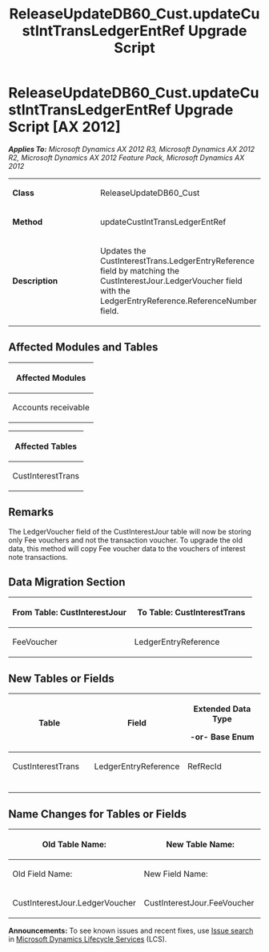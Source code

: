 ﻿---
title: ReleaseUpdateDB60_Cust.updateCustIntTransLedgerEntRef Upgrade Script
TOCTitle: ReleaseUpdateDB60_Cust.updateCustIntTransLedgerEntRef Upgrade Script
ms:assetid: ad62284b-9173-600f-5250-1a99dffe50e3
ms:mtpsurl: https://msdn.microsoft.com/en-us/library/JJ686517(v=AX.60)
ms:contentKeyID: 49710472
ms.date: 05/18/2015
mtps_version: v=AX.60
---

# ReleaseUpdateDB60\_Cust.updateCustIntTransLedgerEntRef Upgrade Script [AX 2012]


_**Applies To:** Microsoft Dynamics AX 2012 R3, Microsoft Dynamics AX 2012 R2, Microsoft Dynamics AX 2012 Feature Pack, Microsoft Dynamics AX 2012_

<table>
<colgroup>
<col style="width: 50%" />
<col style="width: 50%" />
</colgroup>
<tbody>
<tr class="odd">
<td><p><strong>Class</strong></p></td>
<td><p>ReleaseUpdateDB60_Cust</p></td>
</tr>
<tr class="even">
<td><p><strong>Method</strong></p></td>
<td><p>updateCustIntTransLedgerEntRef</p></td>
</tr>
<tr class="odd">
<td><p><strong>Description</strong></p></td>
<td><p>Updates the CustInterestTrans.LedgerEntryReference field by matching the CustInterestJour.LedgerVoucher field with the LedgerEntryReference.ReferenceNumber field.</p></td>
</tr>
</tbody>
</table>


## Affected Modules and Tables

<table>
<colgroup>
<col style="width: 100%" />
</colgroup>
<thead>
<tr class="header">
<th><p>Affected Modules</p></th>
</tr>
</thead>
<tbody>
<tr class="odd">
<td><p>Accounts receivable</p></td>
</tr>
</tbody>
</table>


<table>
<colgroup>
<col style="width: 100%" />
</colgroup>
<thead>
<tr class="header">
<th><p>Affected Tables</p></th>
</tr>
</thead>
<tbody>
<tr class="odd">
<td><p>CustInterestTrans</p></td>
</tr>
</tbody>
</table>


## Remarks

The LedgerVoucher field of the CustInterestJour table will now be storing only Fee vouchers and not the transaction voucher. To upgrade the old data, this method will copy Fee voucher data to the vouchers of interest note transactions.

## Data Migration Section

<table>
<colgroup>
<col style="width: 50%" />
<col style="width: 50%" />
</colgroup>
<thead>
<tr class="header">
<th><p>From Table: CustInterestJour</p></th>
<th><p>To Table: CustInterestTrans</p></th>
</tr>
</thead>
<tbody>
<tr class="odd">
<td><p>FeeVoucher</p></td>
<td><p>LedgerEntryReference</p></td>
</tr>
</tbody>
</table>


## New Tables or Fields

<table>
<colgroup>
<col style="width: 33%" />
<col style="width: 33%" />
<col style="width: 33%" />
</colgroup>
<thead>
<tr class="header">
<th><p>Table</p></th>
<th><p>Field</p></th>
<th><p>Extended Data Type</p>
<p>-or- Base Enum</p></th>
</tr>
</thead>
<tbody>
<tr class="odd">
<td><p>CustInterestTrans</p></td>
<td><p>LedgerEntryReference</p></td>
<td><p>RefRecId</p></td>
</tr>
<tr class="even">
<td><p></p></td>
<td><p></p></td>
<td><p></p></td>
</tr>
</tbody>
</table>


## Name Changes for Tables or Fields

<table>
<colgroup>
<col style="width: 50%" />
<col style="width: 50%" />
</colgroup>
<thead>
<tr class="header">
<th><p>Old Table Name:</p></th>
<th><p>New Table Name:</p></th>
</tr>
</thead>
<tbody>
<tr class="odd">
<td><p>Old Field Name:</p></td>
<td><p>New Field Name:</p></td>
</tr>
<tr class="even">
<td><p>CustInterestJour.LedgerVoucher</p></td>
<td><p>CustInterestJour.FeeVoucher</p></td>
</tr>
</tbody>
</table>

  
**Announcements:** To see known issues and recent fixes, use [Issue search](http://go.microsoft.com/fwlink/?linkid=389258) in [Microsoft Dynamics Lifecycle Services](http://go.microsoft.com/fwlink/?linkid=306505) (LCS).

